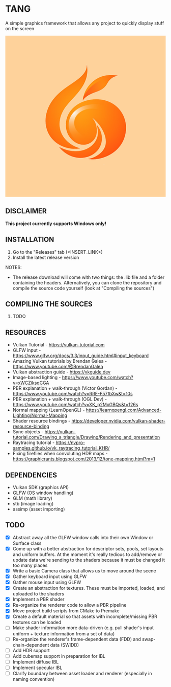 # TANG
A simple graphics framework that allows any project to quickly display stuff on the screen

![Tang Logo](src/data/logo.png)

## DISCLAIMER

**This project currently supports Windows only!**

## INSTALLATION

1. Go to the "Releases" tab (<INSERT_LINK>)
2. Install the latest release version

NOTES:
- The release download will come with two things: the .lib file and a folder containing the headers. Alternatively, you can clone the repository and compile the source code yourself (look at "Compiling the sources")

## COMPILING THE SOURCES

1. TODO

## RESOURCES

- Vulkan Tutorial - https://vulkan-tutorial.com
- GLFW input - https://www.glfw.org/docs/3.3/input_guide.html#input_keyboard
- Amazing Vulkan tutorials by Brendan Galea - https://www.youtube.com/@BrendanGalea
- Vulkan abstraction guide - https://vkguide.dev
- Image-based lighting - https://www.youtube.com/watch?v=xWCZiksqCGA
- PBR explanation + walk-through (Victor Gordan) - https://www.youtube.com/watch?v=RRE-F57fbXw&t=10s
- PBR explanation + walk-through (OGL Dev) - https://www.youtube.com/watch?v=XK_p2MxGBQs&t=126s
- Normal mapping (LearnOpenGL) - https://learnopengl.com/Advanced-Lighting/Normal-Mapping
- Shader resource bindings - https://developer.nvidia.com/vulkan-shader-resource-binding
- Sync objects - https://vulkan-tutorial.com/Drawing_a_triangle/Drawing/Rendering_and_presentation
- Raytracing tutorial - https://nvpro-samples.github.io/vk_raytracing_tutorial_KHR/
- Fixing fireflies when convoluting HDR maps - https://graphicrants.blogspot.com/2013/12/tone-mapping.html?m=1

## DEPENDENCIES

- Vulkan SDK (graphics API)
- GLFW (OS window handling)
- GLM (math library)
- stb (image loading)
- assimp (asset importing)

## TODO

- [X] Abstract away all the GLFW window calls into their own Window or Surface class
- [X] Come up with a better abstraction for descriptor sets, pools, set layouts and uniform buffers. At the moment it's really tedious to add/remove or update data we're sending to the shaders because it must be changed it too many places
- [X] Write a basic Camera class that allows us to move around the scene
- [X] Gather keyboard input using GLFW
- [X] Gather mouse input using GLFW
- [X] Create an abstraction for textures. These must be imported, loaded, and uploaded to the shaders
- [X] Implement a PBR shader
- [X] Re-organize the renderer code to allow a PBR pipeline
- [X] Move project build scripts from CMake to Premake
- [X] Create a default material so that assets with incomplete/missing PBR textures can be loaded
- [ ] Make shader information more data-driven (e.g. pull shader's input uniform + texture information from a set of data)
- [ ] Re-organize the renderer's frame-dependent data (FDD) and swap-chain-dependent data (SWIDD)
- [ ] Add HDR support
- [ ] Add cubemap support in preparation for IBL
- [ ] Implement diffuse IBL
- [ ] Implement specular IBL
- [ ] Clarify boundary between asset loader and renderer (especially in naming convention)